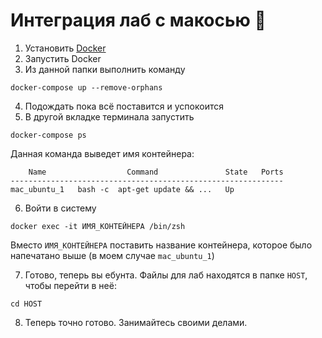 # Интеграция лаб с макосью 💩

1) Установить [Docker](https://www.docker.com/)
2) Запустить Docker
3) Из данной папки выполнить команду

```shell
docker-compose up --remove-orphans
```

4) Подождать пока всё поставится и успокоится
5) В другой вкладке терминала запустить

```shell
docker-compose ps
```

Данная команда выведет имя контейнера:
```
    Name                  Command               State   Ports
-------------------------------------------------------------
mac_ubuntu_1   bash -c  apt-get update && ...   Up
```

6) Войти в систему

```shell
docker exec -it ИМЯ_КОНТЕЙНЕРА /bin/zsh
```

Вместо `ИМЯ_КОНТЕЙНЕРА` поставить название контейнера, которое было напечатано выше (в моем случае `mac_ubuntu_1`)

7) Готово, теперь вы ебунта. Файлы для лаб находятся в папке `HOST`, чтобы перейти в неё:

```shell
cd HOST
```

8) Теперь точно готово. Занимайтесь своими делами.
